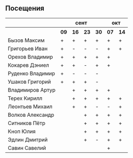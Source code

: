 ## Посещения

<table><tr><th></th><th colspan="4">сент</th><th colspan="2">окт</th></tr><tr><th></th><th>09</th><th>16</th><th>23</th><th>30</th><th>07</th><th>14</th></tr><tr><td>Бызов Максим</td><td>+</td><td>+</td><td>+</td><td>+</td><td>+</td><td>+</td></tr><tr><td>Григорьев Иван</td><td>+</td><td>-</td><td>-</td><td>-</td><td>+</td><td>+</td></tr><tr><td>Орехов Владимир</td><td>+</td><td>+</td><td>+</td><td>+</td><td>+</td><td></td></tr><tr><td>Кокарев Дэниел</td><td>+</td><td>+</td><td>-</td><td>+</td><td>+</td><td></td></tr><tr><td>Руденко Владимир</td><td>+</td><td>-</td><td>-</td><td>-</td><td></td><td></td></tr><tr><td>Ушаков Григорий</td><td>+</td><td>+</td><td>+</td><td>-</td><td></td><td></td></tr><tr><td>Владимиров Артур</td><td></td><td>+</td><td>+</td><td>+</td><td>+</td><td></td></tr><tr><td>Терех Кирилл</td><td></td><td>+</td><td>+</td><td>+</td><td>+</td><td>+</td></tr><tr><td>Леонтьев Михаил</td><td></td><td>+</td><td>+</td><td>-</td><td>-</td><td>+</td></tr><tr><td>Волков Александр</td><td></td><td></td><td>+</td><td>+</td><td>+</td><td>+</td></tr><tr><td>Ситников Пётр</td><td></td><td></td><td>+</td><td>+</td><td>+</td><td>+</td></tr><tr><td>Кноп Юлия</td><td></td><td></td><td>+</td><td>+</td><td>+</td><td>+</td></tr><tr><td>Эдлин Дмитрий</td><td></td><td></td><td>+</td><td>-</td><td>+</td><td>+</td></tr><tr><td>Савин Савелий</td><td></td><td></td><td></td><td></td><td>+</td><td></td></tr></table>